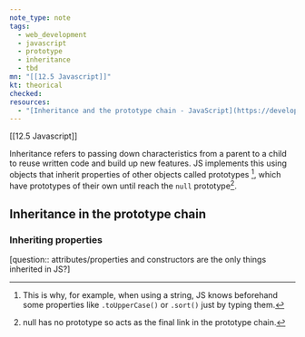 ```yaml
---
note_type: note
tags:
  - web_development
  - javascript
  - prototype
  - inheritance
  - tbd
mn: "[[12.5 Javascript]]"
kt: theorical
checked: 
resources:
  - "[Inheritance and the prototype chain - JavaScript](https://developer.mozilla.org/en-US/docs/Web/JavaScript/Inheritance_and_the_prototype_chain)"
---
```

[[12.5 Javascript]]

Inheritance refers to passing down characteristics from a parent to a child to reuse written code and build up new features. JS implements this using objects that inherit properties of other objects called prototypes [^1], which have prototypes of their own until reach the `null` prototype[^2].

## Inheritance in the prototype chain
### Inheriting properties



[question:: attributes/properties and constructors are the only things inherited in JS?]


[^1]: This is why, for example, when using a string, JS knows beforehand some properties like `.toUpperCase()` or `.sort()` just by typing them. 
[^2]: null has no prototype so acts as the final link in the prototype chain. 